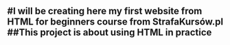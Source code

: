 #I will be creating here my first website from HTML for beginners course from StrafaKursów.pl
##This project is about using HTML in practice  
---
